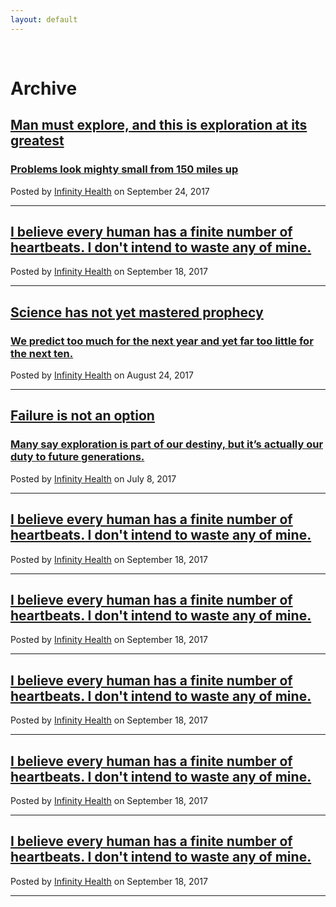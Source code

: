 ```yaml
---
layout: default
---
```

<br>

<!-- Page Header -->
<div class="masthead">
    <div class="container">
        <div class="row">
            <div class="col-lg-8 offset-lg-2 col-md-10 offset-md-1">
                <div class="archive-heading">
                    <h1>Archive</h1>
                </div>
            </div>
        </div>
    </div>
</div>


<div class="news">
<div class= "row">
    <div class= "col-lg-12">
        <div class= "post-preview">
            <a href= "/post">
                <h2 class= "post-title">
                    Man must explore, and this is exploration at its greatest
                </h2>
                <h3 class= "post-subtitle">
                    Problems look mighty small from 150 miles up
                </h3>
            </a>
            <p class= "post-meta">Posted by <a href="/about" class="underline-style">Infinity Health</a> on September 24, 2017</p>
        </div>
        <hr>
        <div class= "post-preview">
            <a href= "/post">
                <h2 class= "post-title">
                    I believe every human has a finite number of heartbeats. I don't intend to waste any of mine.
                </h2>
            </a>
            <p class= "post-meta">Posted by <a href="/about" class="underline-style">Infinity Health</a> on September 18, 2017</p>
        </div>
        <hr>
        <div class= "post-preview">
            <a href= "/post">
                <h2 class= "post-title">
                    Science has not yet mastered prophecy
                </h2>
                <h3 class= "post-subtitle">
                    We predict too much for the next year and yet far too little for the next ten.
                </h3>
            </a>
            <p class= "post-meta" >Posted by <a href="/about" class="underline-style">Infinity Health</a> on August 24, 2017</p>
        </div>
        <hr>
        <div class= "post-preview">
            <a href= "/post">
                <h2 class= "post-title">
                    Failure is not an option
                </h2>
                <h3 class= "post-subtitle">
                    Many say exploration is part of our destiny, but it’s actually our duty to future generations.
                </h3>
            </a>
            <p class= "post-meta">Posted by <a href="/about" class="underline-style">Infinity Health</a> on July 8, 2017</p>
        </div>
        <hr>
        <div class= "post-preview">
            <a href= "/post">
                <h2 class= "post-title">
                    I believe every human has a finite number of heartbeats. I don't intend to waste any of mine.
                </h2>
            </a>
            <p class= "post-meta">Posted by <a href="/about" class="underline-style">Infinity Health</a> on September 18, 2017</p>
        </div>
        <hr>
        <div class= "post-preview">
            <a href= "/post">
                <h2 class= "post-title">
                    I believe every human has a finite number of heartbeats. I don't intend to waste any of mine.
                </h2>
            </a>
            <p class= "post-meta">Posted by <a href="/about" class="underline-style">Infinity Health</a> on September 18, 2017</p>
        </div>
        <hr>
        <div class= "post-preview">
            <a href= "/post">
                <h2 class= "post-title">
                    I believe every human has a finite number of heartbeats. I don't intend to waste any of mine.
                </h2>
            </a>
            <p class= "post-meta">Posted by <a href="/about" class="underline-style">Infinity Health</a> on September 18, 2017</p>
        </div>
        <hr>
        <div class= "post-preview">
            <a href= "/post">
                <h2 class= "post-title">
                    I believe every human has a finite number of heartbeats. I don't intend to waste any of mine.
                </h2>
            </a>
            <p class= "post-meta">Posted by <a href="/about" class="underline-style">Infinity Health</a> on September 18, 2017</p>
        </div>
        <hr>
        <div class= "post-preview">
            <a href= "/post">
                <h2 class= "post-title">
                    I believe every human has a finite number of heartbeats. I don't intend to waste any of mine.
                </h2>
            </a>
            <p class= "post-meta">Posted by <a href="/about" class="underline-style">Infinity Health</a> on September 18, 2017</p>
        </div>
        <hr>
    </div>
</div>
